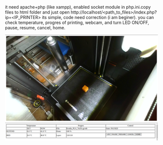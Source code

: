 it need apache+php (like xampp), enabled socket module in php.ini.copy files to html folder and just open http://localhost/<path_to_files>/index.php?ip=<IP_PRINTER>
its simple, code need correction (i am beginer). 
you can check temperature, progres of printing, webcam, and turn LED ON/OFF, pause, resume, cancel, home.

![alt text](gui.png?raw=true)

